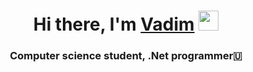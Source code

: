 <h1 align="center">Hi there, I'm <a href="https://t.me/v4dikos" target="_blank">Vadim</a> 
<img src="https://github.com/blackcater/blackcater/raw/main/images/Hi.gif" height="32"/></h1>
<h3 align="center">Computer science student, .Net programmer🇺</h3>
